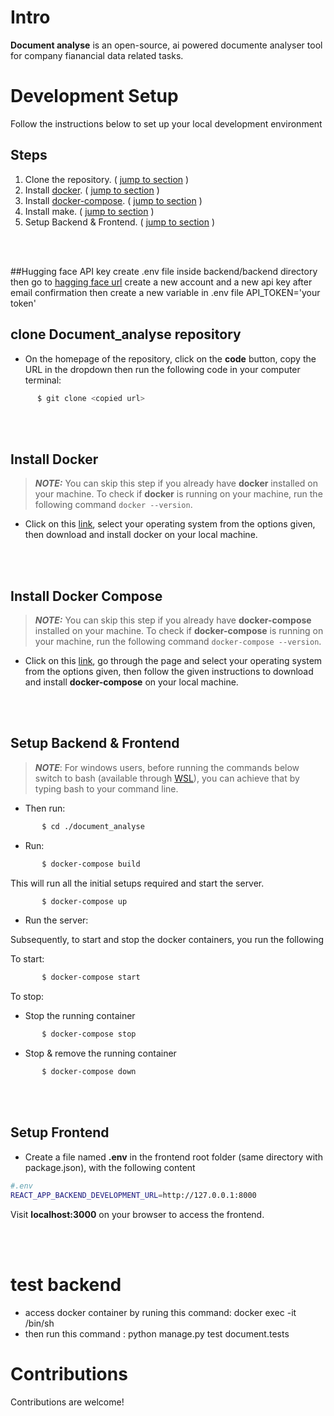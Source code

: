 
# Intro

**Document analyse** is an open-source, ai powered documente analyser tool for company fianancial data related tasks.

# Development Setup

Follow the instructions below to set up your local development environment

## Steps

1. Clone the repository. ( [jump to section](#clone-Document_analyse-repository) )
2. Install [docker](https://docs.docker.com/get-docker/). ( [jump to section](#install-docker) )
3. Install [docker-compose](https://docs.docker.com/compose/install/). ( [jump to section](#install-docker-compose) )
4. Install make. ( [jump to section](#install-make) )
5. Setup Backend & Frontend. ( [jump to section](#Setup-Backend-&-Frontend) )

<br/>
<br/>

##Hugging face API key
  create .env file inside backend/backend directory 
  then go to [hagging face url](https://huggingface.co/settings/tokens) create a new account and a new api key after email confirmation
  then create a new variable in .env file API_TOKEN='your token'
  
## clone Document_analyse repository

- On the homepage of the repository, click on the **code** button, copy the URL in the dropdown then run the following code in your computer terminal:

```sh
      $ git clone <copied url>
```

<br/>
<br/>

## Install Docker

> **_NOTE:_** You can skip this step if you already have **docker** installed on your machine. To check if **docker** is running on your machine, run the following command `docker --version`.

- Click on this [link](https://docs.docker.com/get-docker/), select your operating system from the options given, then download and install docker on your local machine.

<br/>
<br/>

## Install Docker Compose

> **_NOTE:_** You can skip this step if you already have **docker-compose** installed on your machine. To check if **docker-compose** is running on your machine, run the following command `docker-compose --version`.

- Click on this [link](https://docs.docker.com/compose/install/), go through the page and select your operating system from the options given, then follow the given instructions to download and install **docker-compose** on your local machine.

<br/>
<br/>

## Setup Backend & Frontend

> **_NOTE_**: For windows users, before running the commands below switch to bash (available through [WSL](https://docs.microsoft.com/en-us/windows/wsl/install)), you can achieve that by typing bash to your command line.

- Then run:

```sh
       $ cd ./document_analyse
```

- Run:

```sh
       $ docker-compose build
```

This will run all the initial setups required and start the server.

```sh
       $ docker-compose up
```

- Run the server:

Subsequently, to start and stop the docker containers, you run the following

To start:

```sh
       $ docker-compose start
```

To stop:

- Stop the running container

```sh
       $ docker-compose stop
```

- Stop & remove the running container

```sh
       $ docker-compose down
```

<br/>
<br/>

## Setup Frontend

- Create a file named **.env** in the frontend root folder (same directory with package.json), with the following content

```sh
#.env
REACT_APP_BACKEND_DEVELOPMENT_URL=http://127.0.0.1:8000
```

Visit **localhost:3000** on your browser to access the frontend.

<br/>
<br/>

# test backend

- access docker container by runing this command: docker exec -it <containerId> /bin/sh
- then run this command : python manage.py test document.tests

# Contributions

Contributions are welcome!

